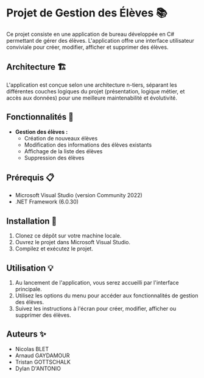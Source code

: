 # Projet de Gestion des Élèves 📚

Ce projet consiste en une application de bureau développée en C# permettant de gérer des élèves. L'application offre une interface utilisateur conviviale pour créer, modifier, afficher et supprimer des élèves.

## Architecture 🏗️

L'application est conçue selon une architecture n-tiers, séparant les différentes couches logiques du projet (présentation, logique métier, et accès aux données) pour une meilleure maintenabilité et évolutivité.

## Fonctionnalités 🌟

- **Gestion des élèves :**
  - Création de nouveaux élèves
  - Modification des informations des élèves existants
  - Affichage de la liste des élèves
  - Suppression des élèves

## Prérequis 📋

- Microsoft Visual Studio (version Community 2022)
- .NET Framework (6.0.30)

## Installation 🚀

1. Clonez ce dépôt sur votre machine locale.
2. Ouvrez le projet dans Microsoft Visual Studio.
3. Compilez et exécutez le projet.

## Utilisation 💡

1. Au lancement de l'application, vous serez accueilli par l'interface principale.
2. Utilisez les options du menu pour accéder aux fonctionnalités de gestion des élèves.
3. Suivez les instructions à l'écran pour créer, modifier, afficher ou supprimer des élèves.

## Auteurs ✨

- Nicolas BLET
- Arnaud GAYDAMOUR
- Tristan GOTTSCHALK
- Dylan D'ANTONIO
